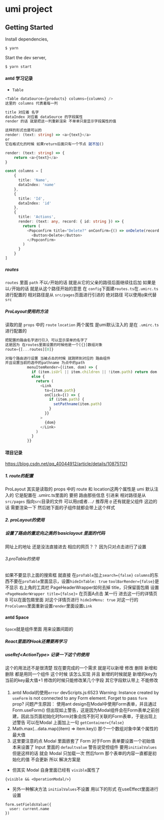 # umi project

## Getting Started

Install dependencies,

```bash
$ yarn
```

Start the dev server,

```bash
$ yarn start
```
#### antd 学习记录

- ``Table`` 
  
``` ts
<Table dataSource={products} columns={columns} />
这里的 columns 代表着每一列

title 对应着 名字
dataIndex 对应着 dataSource 的字段属性
render 的话 就是把这一列重新渲染 不单单只是显示字段属性的值

这样的形式也是可以的
render: (text: string) => <a>{text}</a>
or
它在格式化的时候 如果return后面只有一个节点 就不加()

render: (text: string) => {
    return <a>{text}</a>
}

const columns = [
    {
      title: 'Name',
      dataIndex: 'name'
    },
    {
      title: 'Id',
      dataIndex: 'id'
    },
    {
      title: 'Actions',
      render: (text: any, record: { id: string }) => {
        return (
          <Popconfirm title="Delete?" onConfirm={() => onDelete(record.id)}>
            <Button>Delete</Button>
          </Popconfirm>
        )
      }
    }
]
```
##### routes
``routes``
里面 ``path`` 不以``/``开始的话 就是从它的父亲的路径后面继续往后加
如果是以``/``开始的话 就是从这个路径开始的意思
在 ``config``下面建``routes.ts``在``.umirc.ts``进行配置的
相对路径是从 ``src/pages``页面进行引进的
绝对路径 可以使用``@``来代替``src``

##### ProLayout使用的方法
读取的是 ``props`` 中的 ``route`` ``location`` 两个属性 是umi默认注入的
是在 ``.umirc.ts``进行配置的
``` ts
把配置的路由名字进行引入 可以显示菜单的名字了
这是因为 在routes里面设置的时候他是一个[{}]数组对象
route={[...routes][0]}

对每个路由进行设置 当被点击的时候 就跳转到对应的 路由组件
并且设置当前的选中的pathname 为点中的path
          menuItemRender={(item, dom) => {
            if (item.isUrl || item.children || !item.path) return dom
            else {
              return (
                <Link
                  to={item.path}
                  onClick={() => {
                    if (item.path) {
                      setPathname(item.path)
                    }
                  }}
                >
                  {dom}
                </Link>
              )
            }
          }}
```
#### 项目记录
https://blog.csdn.net/qq_40044912/article/details/108751121
##### 1. route的配置
ProLayout 其实是读取的 props 中的 route 和 location这两个属性是 umi 默认注入的
 它是配置在 .umirc.ts里面的 要把 路由那些信息 引进来
相对路径是从 ``src/pages``
指向``src``目录的文件  可以用``@``或者``../``
推荐用 ``@``
还有就是父组件 这边的话 需要渲染一下 然后她下面的子组件就都会带上这个样式
##### 2. proLayout的使用
#####  设置了路由的重定向之类的 basiclayout 里面的代码
网址上的地址  还是没法直接进去 相应的网页？？
因为只对点击进行了设置
###### 3.proTable的使用
如果不要显示上面的搜索框 就直接 在``proTable``加上``search={false}``
``columns``的东西不要在``proTable``里面显示，设置``hideInTable: true``
``toolBarRender={false}``是 不显示 右上角的工具栏
PageHeaderWrapper如何去掉 title，只保留面包屑
设置``<PageHeaderWrapper title={false}>``
在页面A点击 某一行 进去这一行的详情页B
可以在面包屑里面 对这个详情页进行 ``hideInMenu: true``
对这一行的``ProColumns``里面重新设置``render``里面设置``Link``
#### antd Space
``Space``就是组件里面 用来设置间距的
##### React里面的Hook还需要再学习
##### useRef\<ActionType> 记录一下这个的使用
这个的用法还不是很清楚
现在要完成的一个需求
就是可以新增 修改 删除
新增和删除 都是用同一个组件 这个时候 该怎么实现
并且 新增的时候就是 新增的key为当前的key最大值+1
修改的时候只能修改某几个字段 其它字段默认带上 不能修改
####

1. antd Modal的使用``error``
devScripts.js:6523 Warning: Instance created by `useForm` is not connected to any Form element. Forget to pass `form` prop?
问题产生原因：
使用ant design在Modal中使用Form表单，并且通过Form.useForm() 但出现如上警告，这是因为Modal组件会在Form表单之前创建，因此当页面初始化时form对象会找不到可关联的Form表单，于是出现上述警告
可以在Modal 上面加上一句 ``getContainer={false}``
2. Math.max(...data.map((item) => item.key))
那个一个数组对象中某个属性的最大值
3. 这里要注意的点
Modal 里面嵌套了 Form 对于Form 表单要设置一个初始值 
本来设置了 Input 里面的 ``defaultvalue``
警告说受控组件 要用``initialValues``
但是这样的话 就会 Modal 只加载一次 然后form 那个表单的内容一直都是初始化的值 不会更新
所以 解决方案是
- 但其实 Modal 自身里面已经有 ``visible``属性了
```JS
{visible && <OperationModal/>}
```
- 另外一种解决方法 ``initialValues``不设置
用以下的形式 在useEffect里面进行设置
```JS
form.setFieldsValue({
  user: current.name
})
```